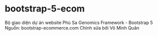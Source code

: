 # bootstrap-5-ecom
Bộ giao diện dự án website Phù Sa Genomics
Framework - Bootstrap 5
Nguồn: bootstrap-ecommerce.com
Chỉnh sửa bởi Võ Minh Quân

